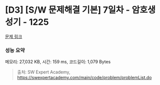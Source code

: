 # [D3] [S/W 문제해결 기본] 7일차 - 암호생성기 - 1225 

[문제 링크](https://swexpertacademy.com/main/code/problem/problemDetail.do?contestProbId=AV14uWl6AF0CFAYD) 

### 성능 요약

메모리: 27,032 KB, 시간: 159 ms, 코드길이: 1,079 Bytes



> 출처: SW Expert Academy, https://swexpertacademy.com/main/code/problem/problemList.do